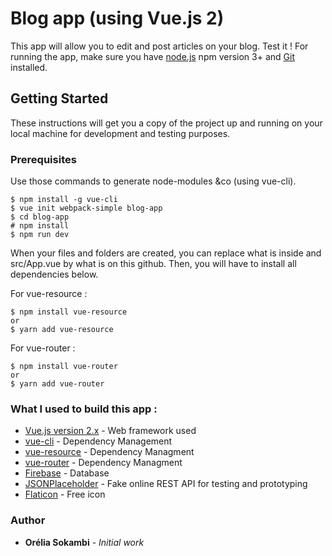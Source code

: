 # Blog app (using Vue.js 2) 

This app will allow you to edit and post articles on your blog. Test it !
For running the app, make sure you have [node.js](https://nodejs.org/en/) npm version 3+ and [Git](https://git-scm.com/) installed.

## Getting Started
These instructions will get you a copy of the project up and running on your local machine for development and testing purposes.

### Prerequisites

Use those commands to generate node-modules &co (using vue-cli).
```
$ npm install -g vue-cli
$ vue init webpack-simple blog-app
$ cd blog-app
# npm install
$ npm run dev
```
When your files and folders are created, you can replace what is inside and src/App.vue by what is on this github. Then, you will have to install all dependencies below.

For vue-resource :
```
$ npm install vue-resource
or
$ yarn add vue-resource
```

For vue-router :
```
$ npm install vue-router
or
$ yarn add vue-router
```


### What I used to build this app :
* [Vue.js version 2.x](https://vuejs.org/) - Web framework used
* [vue-cli](https://github.com/vuejs/vue-cli) - Dependency Management
* [vue-resource](https://github.com/pagekit/vue-resource) - Dependency Managment
* [vue-router](https://router.vuejs.org/en/installation.html) - Dependency Managment
* [Firebase](https://firebase.google.com/) - Database
* [JSONPlaceholder](https://jsonplaceholder.typicode.com/) - Fake online REST API for testing and prototyping
* [Flaticon](https://www.flaticon.com/) - Free icon

### Author
* **Orélia Sokambi** - *Initial work*
